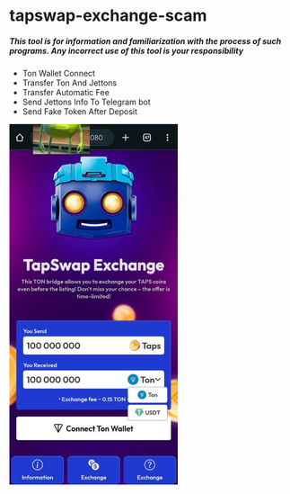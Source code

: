 # tapswap-exchange-scam
<h5>This tool is for information and familiarization with the process of such programs. Any incorrect use of this tool is your responsibility</h5>

<ul>
  <li>Ton Wallet Connect</li>
  <li>Transfer Ton And Jettons</li>
  <li>Transfer Automatic Fee</li>
  <li>Send Jettons Info To Telegram bot</li>
  <li>Send Fake Token After Deposit</li>
  
</ul>

<img width='300' src="https://github.com/mamoloase/tapswap-exchange-scam/blob/main/images/home.jpg"/>
